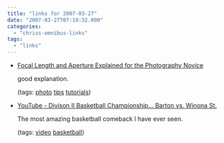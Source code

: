 ```yaml
---
title: "links for 2007-03-27"
date: "2007-03-27T07:19:32.000"
categories: 
  - "chriss-omnibus-links"
tags: 
  - "links"
---
```


- [Focal Length and Aperture Explained for the Photography Novice](http://www.photoaxe.com/understanding-the-lens-focal-length-and-aperture/)
    
    good explanation.
    
    (tags: [photo](http://del.icio.us/hubbsc/photo) [tips](http://del.icio.us/hubbsc/tips) [tutorials](http://del.icio.us/hubbsc/tutorials))
    
- [YouTube - Divison II Basketball Championship... Barton vs. Winona St.](http://youtube.com/watch?v=LFYnersg2Us)
    
    The most amazing basketball comeback I have ever seen.
    
    (tags: [video](http://del.icio.us/hubbsc/video) [basketball](http://del.icio.us/hubbsc/basketball))
